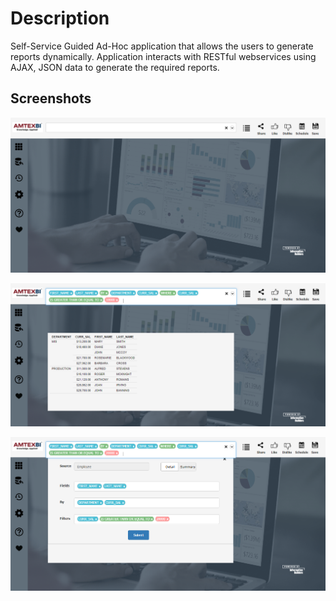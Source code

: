 
# Description

Self-Service Guided Ad-Hoc application that allows the users to generate reports dynamically. Application interacts with RESTful webservices using AJAX, JSON data to generate the required reports. 

## Screenshots

![screenshot_1](https://github.com/sreegodavarthi/Guided-AdHOC/blob/master/Self%20Service%20Guided%20Ad-HOC.png)

![screenshot_1](https://github.com/sreegodavarthi/Guided-AdHOC/blob/master/Guided%20Ad-HOC%202.png)

![screenshot_1](https://github.com/sreegodavarthi/Guided-AdHOC/blob/master/Guided%20Ad-HOC%203.png)

